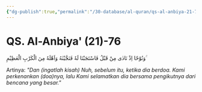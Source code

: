 ```yaml
---
{"dg-publish":true,"permalink":"/30-database/al-quran/qs-al-anbiya-21-76/"}
---
```



# QS. Al-Anbiya' (21)-76
وَنُوْحًا اِذْ نَادٰى مِنْ قَبْلُ فَاسْتَجَبْنَا لَهٗ فَنَجَّيْنٰهُ وَاَهْلَهٗ مِنَ الْكَرْبِ الْعَظِيْمِ ۚ

Artinya: *"Dan (ingatlah kisah) Nuh, sebelum itu, ketika dia berdoa. Kami perkenankan (doa)nya, lalu Kami selamatkan dia bersama pengikutnya dari bencana yang besar."*
